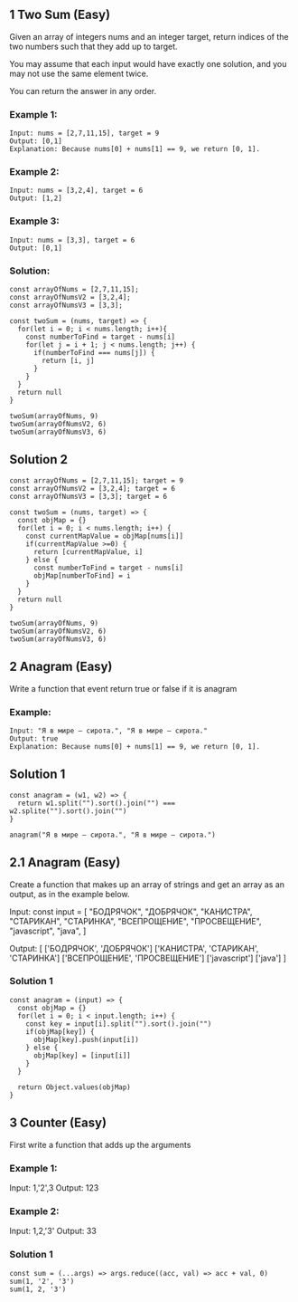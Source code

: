 ## 1 Two Sum (Easy)

Given an array of integers nums and an integer target, return indices of the two numbers such that they add up to target.

You may assume that each input would have exactly one solution, and you may not use the same element twice.

You can return the answer in any order.

### Example 1:
```
Input: nums = [2,7,11,15], target = 9
Output: [0,1]
Explanation: Because nums[0] + nums[1] == 9, we return [0, 1].
```
### Example 2:
```
Input: nums = [3,2,4], target = 6
Output: [1,2]
```
### Example 3:
```
Input: nums = [3,3], target = 6
Output: [0,1]
```
### Solution:
```
const arrayOfNums = [2,7,11,15];
const arrayOfNumsV2 = [3,2,4];
const arrayOfNumsV3 = [3,3];

const twoSum = (nums, target) => {
  for(let i = 0; i < nums.length; i++){
    const numberToFind = target - nums[i]
    for(let j = i + 1; j < nums.length; j++) {
      if(numberToFind === nums[j]) {
        return [i, j]
      }
    }
  }
  return null
}

twoSum(arrayOfNums, 9)
twoSum(arrayOfNumsV2, 6)
twoSum(arrayOfNumsV3, 6)
```
## Solution 2 
```
const arrayOfNums = [2,7,11,15]; target = 9
const arrayOfNumsV2 = [3,2,4]; target = 6
const arrayOfNumsV3 = [3,3]; target = 6

const twoSum = (nums, target) => {
  const objMap = {}
  for(let i = 0; i < nums.length; i++) {
    const currentMapValue = objMap[nums[i]]
    if(currentMapValue >=0) {
      return [currentMapValue, i]
    } else {
      const numberToFind = target - nums[i]
      objMap[numberToFind] = i
    }
  }
  return null
}

twoSum(arrayOfNums, 9)
twoSum(arrayOfNumsV2, 6)
twoSum(arrayOfNumsV3, 6)
```

## 2 Anagram (Easy)
Write a function that event return true or false if it is anagram
### Example:
```
Input: "Я в мире — сирота.", "Я в мире — сирота."
Output: true
Explanation: Because nums[0] + nums[1] == 9, we return [0, 1].
```
## Solution 1
```
const anagram = (w1, w2) => {
  return w1.split("").sort().join("") === w2.splite("").sort().join("")
}

anagram("Я в мире — сирота.", "Я в мире — сирота.")
```
## 2.1 Anagram (Easy)
Create a function that makes up an array of strings and get an array as an output, as in the example below.

Input: const input = [
 "БОДРЯЧОК",
 "ДОБРЯЧОК",
 "КАНИСТРА",
 "СТАРИКАН",
 "СТАРИНКА",
 "ВСЕПРОЩЕНИЕ",
 "ПРОСВЕЩЕНИЕ",
 "javascript",
 "java",
]

Output: [
  ['БОДРЯЧОК', 'ДОБРЯЧОК']
  ['КАНИСТРА', 'СТАРИКАН', 'СТАРИНКА']
  ['ВСЕПРОЩЕНИЕ', 'ПРОСВЕЩЕНИЕ']
  ['javascript']
  ['java']
]

### Solution 1
```
const anagram = (input) => {
  const objMap = {}
  for(let i = 0; i < input.length; i++) {
    const key = input[i].split("").sort().join("")
    if(objMap[key]) {
      objMap[key].push(input[i])
    } else {
      objMap[key] = [input[i]]
    }
  }

  return Object.values(objMap)
}
```

## 3 Counter (Easy)
First write a function that adds up the arguments
### Example 1:
Input: 1,'2',3
Output: 123

### Example 2:
Input: 1,2,'3'
Output: 33

### Solution 1
```
const sum = (...args) => args.reduce((acc, val) => acc + val, 0) 
sum(1, '2', '3')
sum(1, 2, '3')
```